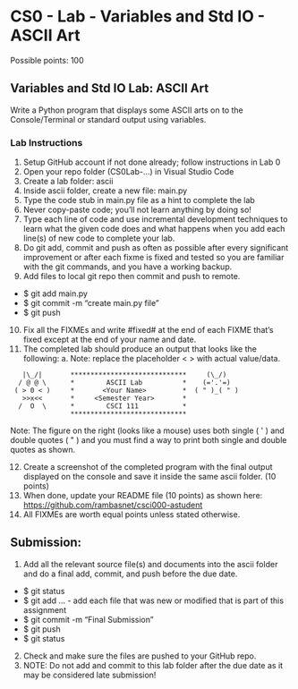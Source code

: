 # CS0 - Lab - Variables and Std IO - ASCII Art

Possible points: 100

## Variables and Std IO Lab: ASCII Art

Write a Python program that displays some ASCII arts on to the Console/Terminal or standard output using variables.

### Lab Instructions

1.	Setup GitHub account if not done already; follow instructions in Lab 0
2.	Open your repo folder (CS0Lab-…) in Visual Studio Code
3.	Create a lab folder: ascii
4.	Inside ascii folder, create a new file: main.py
7.	Type the code stub in main.py file as a hint to complete the lab
8.	Never copy-paste code; you’ll not learn anything by doing so!
9.	Type each line of code and use incremental development techniques to learn what the given code does and what happens when you add each line(s) of new code to complete your lab.
6.	Do git add, commit and push as often as possible after every significant improvement or after each fixme is fixed and tested so you are familiar with the git commands, and you have a working backup.
10.	Add files to local git repo then commit and push to remote.
  *	$ git add main.py
  *	$ git commit -m “create main.py file”
  *	$ git push
10.	Fix all the FIXMEs and write #fixed# at the end of each FIXME that’s fixed except at the end of your name and date.
11.	The completed lab should produce an output that looks like the following:
a.	Note: replace the placeholder < > with actual value/data.

```  
   |\_/|       *****************************     (\_/)
  / @ @ \      *        ASCII Lab          *    (='.'=)
 ( > 0 < )     *       <Your Name>         *  ( " )_( " )
   >>x<<       *     <Semester Year>       *
  /  O  \      *        CSCI 111           *
               *****************************
```

Note: The figure on the right (looks like a mouse) uses both single ( ' ) and double quotes ( " ) and you must find a way to print both single and double quotes as shown.

12.	Create a screenshot of the completed program with the final output displayed on the console and save it inside the same ascii folder. (10 points)
13.	When done, update your README file (10 points) as shown here: https://github.com/rambasnet/csci000-astudent
14.	All FIXMEs are worth equal points unless stated otherwise.


## Submission:
1.	Add all the relevant source file(s) and documents into the ascii folder and do a final add, commit, and push before the due date.
  * $ git status
  *	$ git add <filename>… - add each file that was new or modified that is part of this assignment
  *	$ git commit -m “Final Submission”
  *	$ git push
  *	$ git status
2.	Check and make sure the files are pushed to your GitHub repo.
3.	NOTE: Do not add and commit to this lab folder after the due date as it may be considered late submission!
